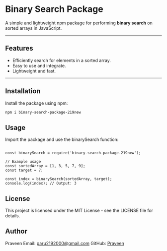 # Binary Search Package

A simple and lightweight npm package for performing **binary search** on sorted arrays in JavaScript.

---

## Features

- Efficiently search for elements in a sorted array.
- Easy to use and integrate.
- Lightweight and fast.

---

## Installation

Install the package using npm:

```bash
npm i binary-search-package-219new
```

## Usage

Import the package and use the binarySearch function:

```

const binarySearch = require('binary-search-package-219new');

// Example usage
const sortedArray = [1, 3, 5, 7, 9];
const target = 7;

const index = binarySearch(sortedArray, target);
console.log(index); // Output: 3
```

## License

This project is licensed under the MIT License - see the LICENSE file for details.

## Author

Praveen
Email: paru2192000@gmail.com
GitHub: [Praveen](https://github.com/praveen00219)
